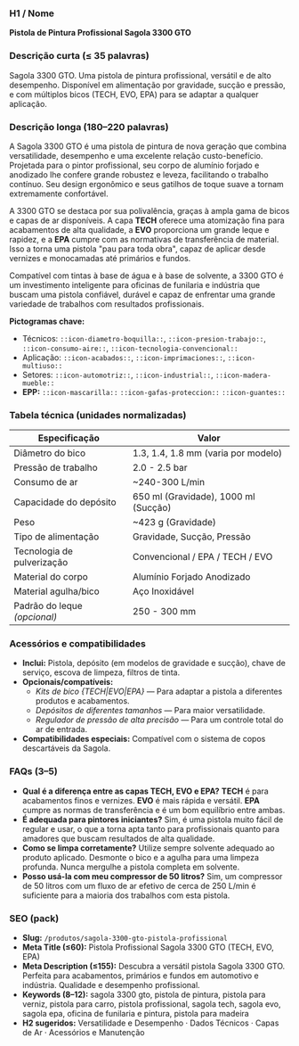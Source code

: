 ### H1 / Nome
**Pistola de Pintura Profissional Sagola 3300 GTO**

### Descrição curta (≤ 35 palavras)
Sagola 3300 GTO. Uma pistola de pintura profissional, versátil e de alto desempenho. Disponível em alimentação por gravidade, sucção e pressão, e com múltiplos bicos (TECH, EVO, EPA) para se adaptar a qualquer aplicação.

### Descrição longa (180–220 palavras)
A Sagola 3300 GTO é uma pistola de pintura de nova geração que combina versatilidade, desempenho e uma excelente relação custo-benefício. Projetada para o pintor profissional, seu corpo de alumínio forjado e anodizado lhe confere grande robustez e leveza, facilitando o trabalho contínuo. Seu design ergonômico e seus gatilhos de toque suave a tornam extremamente confortável.

A 3300 GTO se destaca por sua polivalência, graças à ampla gama de bicos e capas de ar disponíveis. A capa **TECH** oferece uma atomização fina para acabamentos de alta qualidade, a **EVO** proporciona um grande leque e rapidez, e a **EPA** cumpre com as normativas de transferência de material. Isso a torna uma pistola "pau para toda obra", capaz de aplicar desde vernizes e monocamadas até primários e fundos.

Compatível com tintas à base de água e à base de solvente, a 3300 GTO é um investimento inteligente para oficinas de funilaria e indústria que buscam uma pistola confiável, durável e capaz de enfrentar uma grande variedade de trabalhos com resultados profissionais.

**Pictogramas chave:**
- Técnicos: `::icon-diametro-boquilla::`, `::icon-presion-trabajo::`, `::icon-consumo-aire::`, `::icon-tecnologia-convencional::`
- Aplicação: `::icon-acabados::`, `::icon-imprimaciones::`, `::icon-multiuso::`
- Setores: `::icon-automotriz::`, `::icon-industrial::`, `::icon-madera-mueble::`
- **EPP:** `::icon-mascarilla::` `::icon-gafas-proteccion::` `::icon-guantes::`

### Tabela técnica (unidades normalizadas)
| **Especificação** | **Valor** |
|---|---|
| Diâmetro do bico | 1.3, 1.4, 1.8 mm (varia por modelo) |
| Pressão de trabalho | 2.0 - 2.5 bar |
| Consumo de ar | ~240-300 L/min |
| Capacidade do depósito | 650 ml (Gravidade), 1000 ml (Sucção) |
| Peso | ~423 g (Gravidade) |
| Tipo de alimentação | Gravidade, Sucção, Pressão |
| Tecnologia de pulverização | Convencional / EPA / TECH / EVO |
| Material do corpo | Alumínio Forjado Anodizado |
| Material agulha/bico | Aço Inoxidável |
| Padrão do leque *(opcional)* | 250 - 300 mm |

### Acessórios e compatibilidades
- **Inclui:** Pistola, depósito (em modelos de gravidade e sucção), chave de serviço, escova de limpeza, filtros de tinta.
- **Opcionais/compatíveis:**
  - *Kits de bico {TECH|EVO|EPA}* — Para adaptar a pistola a diferentes produtos e acabamentos.
  - *Depósitos de diferentes tamanhos* — Para maior versatilidade.
  - *Regulador de pressão de alta precisão* — Para um controle total do ar de entrada.
- **Compatibilidades especiais:** Compatível com o sistema de copos descartáveis da Sagola.

### FAQs (3–5)
- **Qual é a diferença entre as capas TECH, EVO e EPA?** **TECH** é para acabamentos finos e vernizes. **EVO** é mais rápida e versátil. **EPA** cumpre as normas de transferência e é um bom equilíbrio entre ambas.
- **É adequada para pintores iniciantes?** Sim, é uma pistola muito fácil de regular e usar, o que a torna apta tanto para profissionais quanto para amadores que buscam resultados de alta qualidade.
- **Como se limpa corretamente?** Utilize sempre solvente adequado ao produto aplicado. Desmonte o bico e a agulha para uma limpeza profunda. Nunca mergulhe a pistola completa em solvente.
- **Posso usá-la com meu compressor de 50 litros?** Sim, um compressor de 50 litros com um fluxo de ar efetivo de cerca de 250 L/min é suficiente para a maioria dos trabalhos com esta pistola.

### SEO (pack)
- **Slug:** `/produtos/sagola-3300-gto-pistola-profissional`
- **Meta Title (≤60):** Pistola Profissional Sagola 3300 GTO (TECH, EVO, EPA)
- **Meta Description (≤155):** Descubra a versátil pistola Sagola 3300 GTO. Perfeita para acabamentos, primários e fundos em automotivo e indústria. Qualidade e desempenho profissional.
- **Keywords (8–12):** sagola 3300 gto, pistola de pintura, pistola para verniz, pistola para carro, pistola profissional, sagola tech, sagola evo, sagola epa, oficina de funilaria e pintura, pistola para madeira
- **H2 sugeridos:** Versatilidade e Desempenho · Dados Técnicos · Capas de Ar · Acessórios e Manutenção